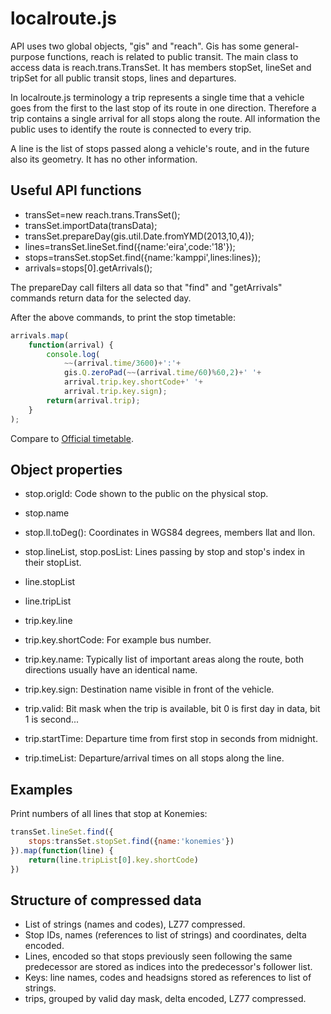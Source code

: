 # localroute.js

API uses two global objects, "gis" and "reach". Gis has some general-purpose
functions, reach is related to public transit. The main class to access data
is reach.trans.TransSet. It has members stopSet, lineSet and tripSet for all
public transit stops, lines and departures.

In localroute.js terminology a trip represents a single time that a vehicle goes
from the first to the last stop of its route in one direction. Therefore a
trip contains a single arrival for all stops along the route. All information
the public uses to identify the route is connected to every trip.

A line is the list of stops passed along a vehicle's route, and in the future
also its geometry. It has no other information.

## Useful API functions

* transSet=new reach.trans.TransSet();
* transSet.importData(transData);
* transSet.prepareDay(gis.util.Date.fromYMD(2013,10,4));
* lines=transSet.lineSet.find({name:'eira',code:'18'});
* stops=transSet.stopSet.find({name:'kamppi',lines:lines});
* arrivals=stops[0].getArrivals();

The prepareDay call filters all data so that "find" and "getArrivals" commands
return data for the selected day.

After the above commands, to print the stop timetable:
```js
arrivals.map(
	function(arrival) {
		console.log(
			~~(arrival.time/3600)+':'+
			gis.Q.zeroPad(~~(arrival.time/60)%60,2)+' '+
			arrival.trip.key.shortCode+' '+
			arrival.trip.key.sign);
		return(arrival.trip);
	}
);
```
Compare to [Official timetable](http://aikataulut.reittiopas.fi/pysakit/fi/1040112.html).

## Object properties

* stop.origId: Code shown to the public on the physical stop.
* stop.name
* stop.ll.toDeg(): Coordinates in WGS84 degrees, members llat and llon.
* stop.lineList, stop.posList: Lines passing by stop and stop's index in their stopList.

* line.stopList
* line.tripList

* trip.key.line
* trip.key.shortCode: For example bus number.
* trip.key.name: Typically list of important areas along the route, both directions usually have an identical name.
* trip.key.sign: Destination name visible in front of the vehicle.

* trip.valid: Bit mask when the trip is available, bit 0 is first day in data, bit 1 is second...
* trip.startTime: Departure time from first stop in seconds from midnight.
* trip.timeList: Departure/arrival times on all stops along the line.

## Examples

Print numbers of all lines that stop at Konemies:

```js
transSet.lineSet.find({
	stops:transSet.stopSet.find({name:'konemies'})
}).map(function(line) {
	return(line.tripList[0].key.shortCode)
})
```

## Structure of compressed data

* List of strings (names and codes), LZ77 compressed.
* Stop IDs, names (references to list of strings) and coordinates, delta encoded.
* Lines, encoded so that stops previously seen following the same predecessor are stored as indices into the predecessor's follower list.
* Keys: line names, codes and headsigns stored as references to list of strings.
* trips, grouped by valid day mask, delta encoded, LZ77 compressed.
